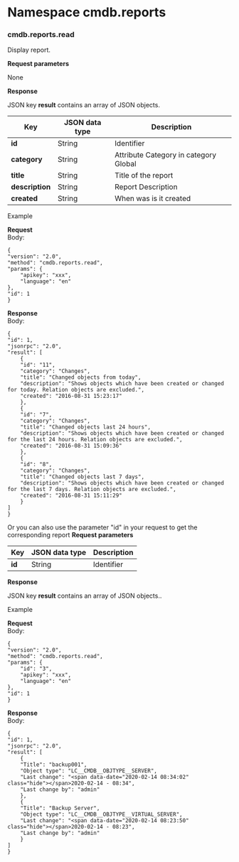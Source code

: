 # Namespace cmdb.reports

### cmdb.reports.read

Display report.

**Request parameters**

None

**Response**

JSON key **result** contains an array of JSON objects.

| **Key** | **JSON data type** | **Description** |
| --- | --- | --- |
| **id** | String | Identifier |
| **category** | String | Attribute Category in category Global |
| **title** | String | Title of the report |
| **description** | String | Report Description |
| **created** | String | When was is it created |

Example

**Request**
<br>Body:
```
{
"version": "2.0",
"method": "cmdb.reports.read",
"params": {
    "apikey": "xxx",
    "language": "en"
},
"id": 1
}
```
**Response**
<br>Body:
```
{
"id": 1,
"jsonrpc": "2.0",
"result": [
    {
    "id": "11",
    "category": "Changes",
    "title": "Changed objects from today",
    "description": "Shows objects which have been created or changed for today. Relation objects are excluded.",
    "created": "2016-08-31 15:23:17"
    },
    {
    "id": "7",
    "category": "Changes",
    "title": "Changed objects last 24 hours",
    "description": "Shows objects which have been created or changed for the last 24 hours. Relation objects are excluded.",
    "created": "2016-08-31 15:09:36"
    },
    {
    "id": "8",
    "category": "Changes",
    "title": "Changed objects last 7 days",
    "description": "Shows objects which have been created or changed for the last 7 days. Relation objects are excluded.",
    "created": "2016-08-31 15:11:29"
    }
]
}
```

Or you can also use the parameter "id" in your request  to get the corresponding report
**Request parameters**

| **Key** | **JSON data type** | **Description** |
| --- | --- | --- |
| **id** | String | Identifier |

**Response**

JSON key **result** contains an array of JSON objects..

Example

**Request**
<br>Body:
```
{
"version": "2.0",
"method": "cmdb.reports.read",
"params": {
    "id": "3",
    "apikey": "xxx",
    "language": "en"
},
"id": 1
}
```
**Response**
<br>Body:
```
{
"id": 1,
"jsonrpc": "2.0",
"result": [
    {
    "Title": "backup001",
    "Object type": "LC__CMDB__OBJTYPE__SERVER",
    "Last change": "<span data-date="2020-02-14 08:34:02" class="hide"></span>2020-02-14 - 08:34",
    "Last change by": "admin"
    },
    {
    "Title": "Backup Server",
    "Object type": "LC__CMDB__OBJTYPE__VIRTUAL_SERVER",
    "Last change": "<span data-date="2020-02-14 08:23:50" class="hide"></span>2020-02-14 - 08:23",
    "Last change by": "admin"
    }
]
}
```
